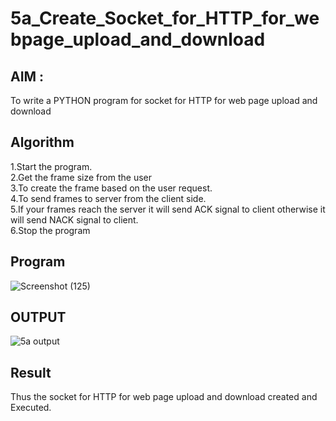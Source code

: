 # 5a_Create_Socket_for_HTTP_for_webpage_upload_and_download
## AIM :
To write a PYTHON program for socket for HTTP for web page upload and download
## Algorithm

1.Start the program.
<BR>
2.Get the frame size from the user
<BR>
3.To create the frame based on the user request.
<BR>
4.To send frames to server from the client side.
<BR>
5.If your frames reach the server it will send ACK signal to client otherwise it will send NACK signal to client.
<BR>
6.Stop the program
<BR>
## Program 

![Screenshot (125)](https://github.com/MANISHA21SS/5a_Create_Socket_for_HTTP_for_webpage_upload_and_download/assets/147474298/d531fe10-528b-4c83-b41b-63a92f204c31)

## OUTPUT

![5a output](https://github.com/MANISHA21SS/5a_Create_Socket_for_HTTP_for_webpage_upload_and_download/assets/147474298/2982eda7-3a9a-41d2-b7d9-dcb639de19c5)

## Result
Thus the socket for HTTP for web page upload and download created and Executed.
